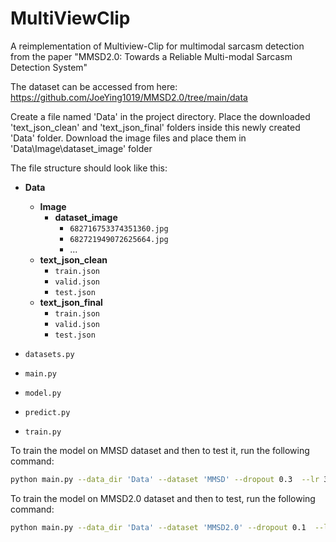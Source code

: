 # MultiViewClip
A reimplementation of Multiview-Clip for multimodal sarcasm detection from the paper "MMSD2.0: Towards a Reliable Multi-modal Sarcasm Detection System"

The dataset can be accessed from here: https://github.com/JoeYing1019/MMSD2.0/tree/main/data

Create a file named 'Data' in the project directory. Place the downloaded 'text_json_clean' and 'text_json_final' folders inside this newly created 'Data' folder. 
Download the image files and place them in 'Data\Image\dataset_image' folder

The file structure should look like this: 
- **Data**
  - **Image**
    - **dataset_image**
      - `682716753374351360.jpg`
      - `682721949072625664.jpg`
      - ...
  - **text_json_clean**
    - `train.json`
    - `valid.json`
    - `test.json`
  - **text_json_final**
    - `train.json`
    - `valid.json`
    - `test.json`

- `datasets.py`

- `main.py`

- `model.py`

- `predict.py`

- `train.py`


To train the model on MMSD dataset and then to test it, run the following command:  
```bash
python main.py --data_dir 'Data' --dataset 'MMSD' --dropout 0.3  --lr 3e-4 --lr_clip 3e-7 --epoch 10
```
To train the model on MMSD2.0 dataset and then to test, run the following command:  
```bash
python main.py --data_dir 'Data' --dataset 'MMSD2.0' --dropout 0.1  --lr 5e-4 --lr_clip 1e-6 --epoch 10
```



